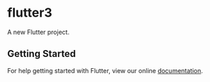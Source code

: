 # flutter3

A new Flutter project.

## Getting Started

For help getting started with Flutter, view our online
[documentation](https://flutter.io/).
